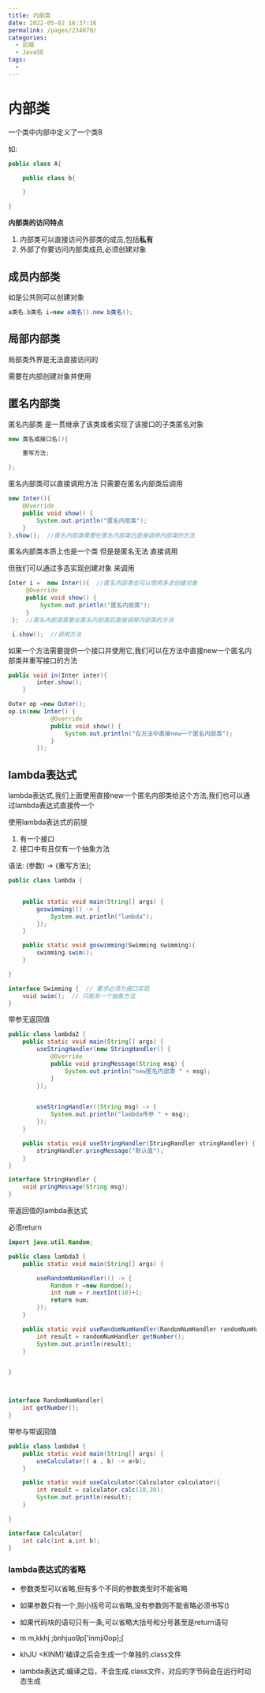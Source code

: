 ```yaml
---
title: 内部类
date: 2022-05-02 16:37:16
permalink: /pages/234079/
categories:
  - 后端
  - JavaSE
tags:
  - 
---
```

# 内部类

一个类中内部中定义了一个类B

如:

```java
public class A{

	public class b{

	}

}
```





**内部类的访问特点**

1. 内部类可以直接访问外部类的成员,包括**私有**
2. 外部了你要访问内部类成员,必须创建对象



## 成员内部类

如是公共则可以创建对象

```java
a类名.b类名 i=new a类名().new b类名();
```



## 局部内部类

局部类外界是无法直接访问的

需要在内部创建对象并使用



## 匿名内部类

匿名内部类 是一贯继承了该类或者实现了该接口的子类匿名对象

```java
new 类名或接口名(){

	重写方法;

};
```

匿名内部类可以直接调用方法 只需要在匿名内部类后调用

```java
new Inter(){
    @Override
    public void show() {
        System.out.println("匿名内部类");
    }
}.show();  //匿名内部类需要在匿名内部类后直接调用内部类的方法
```

匿名内部类本质上也是一个类  但是是匿名无法 直接调用

但我们可以通过多态实现创建对象 来调用

```java
Inter i =  new Inter(){  //匿名内部类也可以使用多态创建对象
     @Override
     public void show() {
         System.out.println("匿名内部类");
     }
 };  //匿名内部类需要在匿名内部类后直接调用内部类的方法

 i.show();  //调用方法
```

如果一个方法需要提供一个接口并使用它,我们可以在方法中直接new一个匿名内部类并重写接口的方法

```java
public void in(Inter inter){
        inter.show();
    }

Outer op =new Outer();
op.in(new Inter() {
            @Override
            public void show() {
                System.out.println("在方法中直接new一个匿名内部类");
            }
        });
```





## lambda表达式

lambda表达式,我们上面使用直接new一个匿名内部类给这个方法,我们也可以通过lambda表达式直接传一个

使用lambda表达式的前提

1. 有一个接口
2. 接口中有且仅有一个抽象方法

语法: (参数) -> {重写方法};

```java
public class lambda {


    public static void main(String[] args) {
        goswimming(() -> {
            System.out.println("lambda");
        });
    }

    public static void goswimming(Swimming swimming){
        swimming.swim();
    }

}

interface Swimming {  // 要求必须为接口实现
    void swim();  // 只能有一个抽象方法
}
```





带参无返回值

```java
public class lambda2 {
    public static void main(String[] args) {
        useStringHandler(new StringHandler() {
            @Override
            public void pringMessage(String msg) {
                System.out.println("new匿名内部类 " + msg);
            }
        });


        useStringHandler((String msg) -> {
            System.out.println("lambda传参 " + msg);
        });
    }

    public static void useStringHandler(StringHandler stringHandler) {
        stringHandler.pringMessage("默认值");
    }
}

interface StringHandler {
    void pringMessage(String msg);
}

```





带返回值的lambda表达式

必须return

```java
import java.util.Random;

public class lambda3 {
    public static void main(String[] args) {

        useRandomNumHandler(() -> {
            Random r =new Random();
            int num = r.nextInt(10)+1;
            return num;
        });
    }

    public static void useRandomNumHandler(RandomNumHandler randomNumHandler){
        int result = randomNumHandler.getNumber();
        System.out.println(result);
    }


}



interface RandomNumHandler{
    int getNumber();
}
```



带参与带返回值

```java
public class lambda4 {
    public static void main(String[] args) {
        useCalculator(( a , b) -> a+b);
    }

    public static void useCalculator(Calculator calculator){
        int result = calculator.calc(10,20);
        System.out.println(result);
    }

}

interface Calculator{
    int calc(int a,int b);
}
```

### lambda表达式的省略

- 参数类型可以省略,但有多个不同的参数类型时不能省略
- 如果参数只有一个,则小括号可以省略,没有参数则不能省略必须书写()
- 如果代码块的语句只有一条,可以省略大括号和分号甚至是return语句

- m    m,kkhj ;bnhjuo9p['inmji0op];[ 
- khJU <KINM]'编译之后会生成一个单独的.class文件
- lambda表达式:编译之后，不会生成.class文件，对应的字节码会在运行时动态生成




